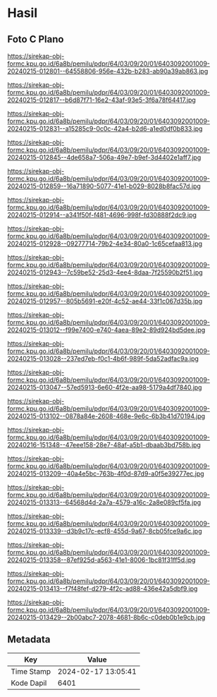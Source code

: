 # Hasil

## Foto C Plano

https://sirekap-obj-formc.kpu.go.id/6a8b/pemilu/pdpr/64/03/09/20/01/6403092001009-20240215-012801--64558806-956e-432b-b283-ab90a39ab863.jpg

https://sirekap-obj-formc.kpu.go.id/6a8b/pemilu/pdpr/64/03/09/20/01/6403092001009-20240215-012817--b6d87f71-16e2-43af-93e5-3f6a78f64417.jpg

https://sirekap-obj-formc.kpu.go.id/6a8b/pemilu/pdpr/64/03/09/20/01/6403092001009-20240215-012831--a15285c9-0c0c-42a4-b2d6-a1ed0df0b833.jpg

https://sirekap-obj-formc.kpu.go.id/6a8b/pemilu/pdpr/64/03/09/20/01/6403092001009-20240215-012845--4de658a7-506a-49e7-b9ef-3d4402e1aff7.jpg

https://sirekap-obj-formc.kpu.go.id/6a8b/pemilu/pdpr/64/03/09/20/01/6403092001009-20240215-012859--16a71890-5077-41e1-b029-8028b8fac57d.jpg

https://sirekap-obj-formc.kpu.go.id/6a8b/pemilu/pdpr/64/03/09/20/01/6403092001009-20240215-012914--a341f50f-f481-4696-998f-fd30888f2dc9.jpg

https://sirekap-obj-formc.kpu.go.id/6a8b/pemilu/pdpr/64/03/09/20/01/6403092001009-20240215-012928--09277714-79b2-4e34-80a0-1c65cefaa813.jpg

https://sirekap-obj-formc.kpu.go.id/6a8b/pemilu/pdpr/64/03/09/20/01/6403092001009-20240215-012943--7c59be52-25d3-4ee4-8daa-7f25590b2f51.jpg

https://sirekap-obj-formc.kpu.go.id/6a8b/pemilu/pdpr/64/03/09/20/01/6403092001009-20240215-012957--805b5691-e20f-4c52-ae44-33f1c067d35b.jpg

https://sirekap-obj-formc.kpu.go.id/6a8b/pemilu/pdpr/64/03/09/20/01/6403092001009-20240215-013012--f99e7400-e740-4aea-89e2-89d924bd5dee.jpg

https://sirekap-obj-formc.kpu.go.id/6a8b/pemilu/pdpr/64/03/09/20/01/6403092001009-20240215-013028--237ed7eb-f0c1-4b6f-989f-5da52adfac9a.jpg

https://sirekap-obj-formc.kpu.go.id/6a8b/pemilu/pdpr/64/03/09/20/01/6403092001009-20240215-013047--57ed5913-6e60-4f2e-aa98-5179a4df7840.jpg

https://sirekap-obj-formc.kpu.go.id/6a8b/pemilu/pdpr/64/03/09/20/01/6403092001009-20240215-013102--0878a84e-2608-468e-9e6c-6b3b41d70194.jpg

https://sirekap-obj-formc.kpu.go.id/6a8b/pemilu/pdpr/64/03/09/20/01/6403092001009-20240216-151348--47eee158-28e7-48af-a5b1-dbaab3bd758b.jpg

https://sirekap-obj-formc.kpu.go.id/6a8b/pemilu/pdpr/64/03/09/20/01/6403092001009-20240215-013209--40a4e5bc-763b-4f0d-87d9-a0f5e39277ec.jpg

https://sirekap-obj-formc.kpu.go.id/6a8b/pemilu/pdpr/64/03/09/20/01/6403092001009-20240215-013313--64568d4d-2a7a-4579-a16c-2a8e089cf5fa.jpg

https://sirekap-obj-formc.kpu.go.id/6a8b/pemilu/pdpr/64/03/09/20/01/6403092001009-20240215-013339--d3b9c17c-ecf8-455d-9a67-8cb05fce9a6c.jpg

https://sirekap-obj-formc.kpu.go.id/6a8b/pemilu/pdpr/64/03/09/20/01/6403092001009-20240215-013358--87ef925d-a563-41e1-8006-1bc81f31ff5d.jpg

https://sirekap-obj-formc.kpu.go.id/6a8b/pemilu/pdpr/64/03/09/20/01/6403092001009-20240215-013413--f7f48fef-d279-4f2c-ad88-436e42a5dbf9.jpg

https://sirekap-obj-formc.kpu.go.id/6a8b/pemilu/pdpr/64/03/09/20/01/6403092001009-20240215-013429--2b00abc7-2078-4681-8b6c-c0deb0b1e9cb.jpg


## Metadata

| Key        | Value               |
| ---------- | ------------------- |
| Time Stamp | 2024-02-17 13:05:41 |
| Kode Dapil | 6401                |



